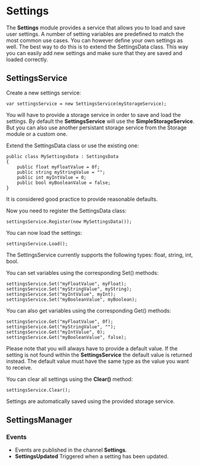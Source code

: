 # Settings

The **Settings** module provides a service that allows you to load and save user settings. A number of setting variables are predefined to match the most common use cases. You can however define your own settings as well. The best way to do this is to extend the SettingsData class. This way you can easily add new settings and make sure that they are saved and loaded correctly.

## SettingsService

Create a new settings service:

```
var settingsService = new SettingsService(myStorageService);
```

You will have to provide a storage service in order to save and load the settings. By default the **SettingsService** will use the **SimpleStorageService**. But you can also use another persistant storage service from the Storage module or a custom one.

Extend the SettingsData class or use the existing one:

```
public class MySettingsData : SettingsData
{
    public float myFloatValue = 0f;
    public string myStringValue = "";
    public int myIntValue = 0;
    public bool myBooleanValue = false;
}
```

It is considered good practice to provide reasonable defaults.

Now you need to register the SettingsData class:

```
settingsService.Register(new MySettingsData());
```

You can now load the settings:

```
settingsService.Load();
```

The SettingsService currently supports the following types: float, string, int, bool.

You can set variables using the corresponding Set() methods:

```
settingsService.Set("myFloatValue", myFloat);
settingsService.Set("myStringValue", myString);
settingsService.Set("myIntValue", myInt);
settingsService.Set("myBooleanValue", myBoolean);
```

You can also get variables using the corresponding Get() methods:

```
settingsService.Get("myFloatValue", 0f);
settingsService.Get("myStringValue", "");
settingsService.Get("myIntValue", 0);
settingsService.Get("myBooleanValue", false);
```

Please note that you will always have to provide a default value. If the setting is not found within the **SettingsService** the default value is returned instead. The default value must have the same type as the value you want to receive.

You can clear all settings using the **Clear()** method:

```
settingsService.Clear();
```

Settings are automatically saved using the provided storage service.

## SettingsManager

### Events

- Events are published in the channel **Settings**.
- **SettingsUpdated** Triggered when a setting has been updated.
